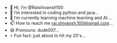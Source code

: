 - 👋 Hi, I’m @Raishivansh100
- 👀 I’m interested in coding python and java...
- 🌱 I’m currently learning machine learning and AI....
- 📫 How to reach me rai.shivansh.100@gmail.com...
- 😄 Pronouns: dude007...
- ⚡ Fun fact: just about to hit my 20's...

<!---
Raishivansh100/Raishivansh100 is a ✨ special ✨ repository because its `README.md` (this file) appears on your GitHub profile.
You can click the Preview link to take a look at your changes.
--->
